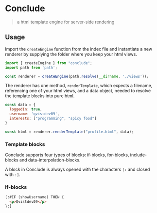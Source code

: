 # Conclude

> a html template engine for server-side rendering

## Usage

Import the `createEngine` function from the index file and instantiate a new renderer by supplying the folder where you keep your html views.

```javascript
import { createEngine } from "conclude";
import path from 'path';

const renderer = createEngine(path.resolve(__dirname, './views'));
```

The renderer has one method, `renderTemplate`, which expects a filename, referencing one of your html views, and a data object, needed to resolve the template blocks into pure html.

```javascript
const data = {
  loggedIn: true,
  username: 'qvistdev09',
  interests: ["programming", "spicy food"]
}

const html = renderer.renderTemplate("profile.html", data);
```

### Template blocks

Conclude supports four types of blocks: if-blocks, for-blocks, include-blocks and data-interpolation-blocks.

A block in Conclude is always opened with the characters `[:` and closed with `:]`.

### If-blocks

```html
[:#IF (showUsername) THEN {
  <p>Qvistdev09</p>
}:]
```

